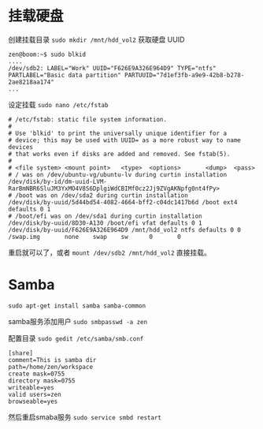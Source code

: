 # 挂载硬盘
创建挂载目录
`sudo mkdir /mnt/hdd_vol2`
获取硬盘 UUID
```
zen@boom:~$ sudo blkid
....
/dev/sdb2: LABEL="Work" UUID="F626E9A326E964D9" TYPE="ntfs" PARTLABEL="Basic data partition" PARTUUID="7d1ef3fb-a9e9-42b8-b278-2ae8218aa174"
...
```
设定挂载
`sudo nano /etc/fstab`
```
# /etc/fstab: static file system information.
#
# Use 'blkid' to print the universally unique identifier for a
# device; this may be used with UUID= as a more robust way to name devices
# that works even if disks are added and removed. See fstab(5).
#
# <file system> <mount point>   <type>  <options>       <dump>  <pass>
# / was on /dev/ubuntu-vg/ubuntu-lv during curtin installation
/dev/disk/by-id/dm-uuid-LVM-RarBmNBR6SluJM3YxMO4V8S6DplgiWdCBIMf0cz2Jj9ZVgAKNpfg0nt4fPy>
# /boot was on /dev/sda2 during curtin installation
/dev/disk/by-uuid/5d44bd54-4082-4664-bff2-c04dc1417b6d /boot ext4 defaults 0 1
# /boot/efi was on /dev/sda1 during curtin installation
/dev/disk/by-uuid/8D30-A130 /boot/efi vfat defaults 0 1
/dev/disk/by-uuid/F626E9A326E964D9 /mnt/hdd_vol2 ntfs defaults 0 0
/swap.img       none    swap    sw      0       0

```
重启就可以了，或者
`mount /dev/sdb2 /mnt/hdd_vol2` 直接挂载。



# Samba
`sudo apt-get install samba samba-common`

samba服务添加用户
`sudo smbpasswd -a zen`


配置目录
`sudo gedit /etc/samba/smb.conf`

```
[share]
comment=This is samba dir
path=/home/zen/workspace
create mask=0755
directory mask=0755
writeable=yes
valid users=zen
browseable=yes
```

然后重启smaba服务
`sudo service smbd restart`


